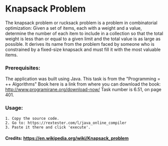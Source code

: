 # Knapsack Problem
The knapsack problem or rucksack problem is a problem in combinatorial optimization: Given a set of items, 
each with a weight and a value, determine the number of each item to include in a collection so 
that the total weight is less than or equal to a given limit and the total value is as large as possible. 
It derives its name from the problem faced by someone who is constrained by a fixed-size knapsack and must fill it with the most valuable items.

### Prerequisites:
The application was built using Java.
This task is from the "Programming = ++ Algorithms" Book here is a link 
from where you can download the book: http://www.programirane.org/download-now/ Task number is 6.51, on page 401.

### Usage:
	1. Copy the source code.
	2. Go to: https://rextester.com/l/java_online_compiler
	3. Paste it there and click 'execute'.
  
#### Credits: https://en.wikipedia.org/wiki/Knapsack_problem